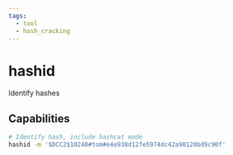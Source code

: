 ```yaml
---
tags:
  - tool
  - hash_cracking
---
```

# hashid

Identify hashes

## Capabilities

```bash
# Identify hash, include hashcat mode
hashid -m '$DCC2$10240#tom#e4e938d12fe5974dc42a90120bd9c90f'
```
